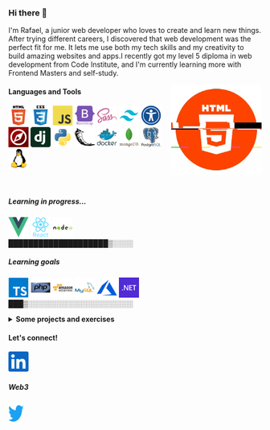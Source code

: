 ### Hi there 👋

I'm Rafael, a junior web developer who loves to create and learn new things. After trying different careers, 
I discovered that web development was the perfect fit for me. It lets me use both my tech skills and my 
creativity to build amazing websites and apps.I recently got my level 5 diploma in web development from 
Code Institute, and I'm currently learning more with Frontend Masters and self-study.


  <img align="right" alt="GIF" src="img/final.gif" width="180" height="180" />

#### Languages and Tools

<code><img height="40" width="40" src="img/html5.svg" alt="html svg"></code>
<code><img height="40" width="40" src="img/css3.svg" alt="css svg"></code>
<code><img height="40" width="40" src="img/js.svg" alt="js svg"></code>
<code><img height="40" width="40" src="img/bootstrap.svg" alt="bootstrap svg"></code>
<code><img height="40" width="40" src="img/sass.svg" alt="sass svg"></code>
<code><img height="40" width="40" src="img/tailwind.svg" alt=" tailwind svg"></code>
<code><img height="40" width="40" src="img/Accessibility.svg" alt="accessibility svg"></code>
<code><img height="40" width="40" src="img/schema.png" alt="schema png"></code>
<code><img height="40" width="40" src="img/django.svg" alt="django svg"></code>
<code><img height="40" width="40" src="img/python.svg" alt="python svg"></code>
<code><img height="40" width="40" src="img/flask.svg" alt="flask svg"></code>
<code><img height="40" width="40" src="img/docker.svg" alt="docker svg"></code>
<code><img height="40" width="40" src="img/mongodb.svg" alt="mongodb svg"></code>
<code><img height="40" width="40" src="img/postgresql.svg" alt="postegesql svg"></code>
<code><img height="40" width="40" src="img/linux.svg" alt="linux svg"></code>
<br><br><br>
##### Learning in progress...
<code><img height="40" width="40" src="img/vue.svg" alt="vue svg"></code>
<code><img height="40" width="40" src="img/react.svg" alt="react svg"></code>
<code><img height="40" width="40" src="img/nodejs.svg" alt="node svg"></code>
<br>
 ████████████████████▒░░░░ 

##### Learning goals
<code><img height="40" width="40" src="img/typescript.svg" alt="typescript svg"></code>
<code><img height="40" width="40" src="img/php.svg" alt="php svg"></code>
<code><img height="40" width="40" src="img/aws.svg" alt="aws svg"></code>
<code><img height="40" width="40" src="img/mysql.svg" alt="mysql svg"></code>
<code><img height="40" width="40" src="img/azure.svg" alt="azure svg"></code>
<code><img height="40" width="40" src="img/net.svg" alt=".net svg"></code>
<br>
███▒░░░░░░░░░░░░░░░░░░░░░



<details>
  <summary ><b>Some projects and exercises</b></summary>
  <br/>
<a href="https://github.com/rafaelmarianocorrea/Tailwindcss-project">
    <img height="390" width="390" src="img/tailwindproject.png" alt="tailwind project">
</a>

<a href="https://github.com/rafaelmarianocorrea/django-sass-bullion-api">
    <img height="390" width="390" src="img/bullionapi.png" alt="django bullion api project">
</a>

<a href="https://github.com/rafaelmarianocorrea/django-ecommerce">
    <img height="390" width="390" src="img/understore.png" alt="django ecommerce project">
</a>

<a href="https://github.com/rafaelmarianocorrea/js-memory-game">
    <img height="390" width="390" src="img/memory.png" alt="js memmory game project">
</a>

<a href="https://github.com/rafaelmarianocorrea/py-mongodb-forum">
    <img height="390" width="390" src="img/gamebargains.png" alt="python flask project">
</a>

<a href="https://github.com/rafaelmarianocorrea/flexbox-frontendmasters">
    <img height="390" width="390" src="img/femflex.png" alt="flex exercise">
</a>

</details>

#### Let's connect!

<a href="https://www.linkedin.com/in/rafaelmarianocorrea/">
    <img height="40" src="img/linkedin.svg" alt="my linkedin">
</a>    

##### Web3
 
<a href="https://twitter.com/jpgmariano">
    <img height="40" width="30" src="img/twitter.svg" alt="my twitter">
</a>

